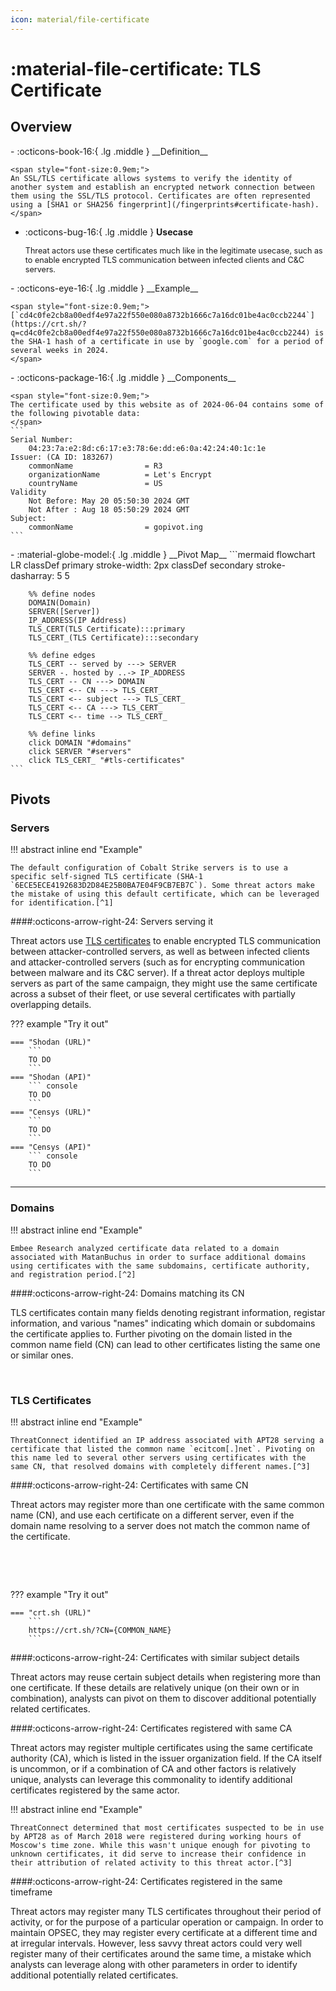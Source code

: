 ```yaml
---
icon: material/file-certificate
---
```


# :material-file-certificate: TLS Certificate

## Overview

<div class="grid cards" markdown>
-   :octicons-book-16:{ .lg .middle } __Definition__

	<span style="font-size:0.9em;">
	An SSL/TLS certificate allows systems to verify the identity of another system and establish an encrypted network connection between them using the SSL/TLS protocol. Certificates are often represented using a [SHA1 or SHA256 fingerprint](/fingerprints#certificate-hash).
	</span>

-   :octicons-bug-16:{ .lg .middle } __Usecase__

	<span style="font-size:0.9em;">
    Threat actors use these certificates much like in the legitimate usecase, such as to enable encrypted TLS communication between infected clients and C&C servers.
	</span>
</div>

<div class="grid cards" markdown>
-   :octicons-eye-16:{ .lg .middle } __Example__

	<span style="font-size:0.9em;">
    [`cd4c0fe2cb8a00edf4e97a22f550e080a8732b1666c7a16dc01be4ac0ccb2244`](https://crt.sh/?q=cd4c0fe2cb8a00edf4e97a22f550e080a8732b1666c7a16dc01be4ac0ccb2244) is the SHA-1 hash of a certificate in use by `google.com` for a period of several weeks in 2024.
	</span>
</div>

<div class="grid cards" markdown>
-   :octicons-package-16:{ .lg .middle } __Components__
	
	<span style="font-size:0.9em;">
	The certificate used by this website as of 2024-06-04 contains some of the following pivotable data:
	</span>
    ```
	Serial Number:
		04:23:7a:e2:8d:c6:17:e3:78:6e:dd:e6:0a:42:24:40:1c:1e
	Issuer: (CA ID: 183267)
		commonName                = R3
		organizationName          = Let's Encrypt
		countryName               = US
	Validity
		Not Before: May 20 05:50:30 2024 GMT
		Not After : Aug 18 05:50:29 2024 GMT
	Subject:
		commonName                = gopivot.ing
	```
</div>

<div class="grid cards" markdown>
-   :material-globe-model:{ .lg .middle } __Pivot Map__
	```mermaid
	flowchart LR
		classDef primary stroke-width: 2px
		classDef secondary stroke-dasharray: 5 5
		
		%% define nodes
		DOMAIN(Domain)
		SERVER([Server])
		IP_ADDRESS(IP Address)
		TLS_CERT(TLS Certificate):::primary
		TLS_CERT_(TLS Certificate):::secondary
		
		%% define edges
		TLS_CERT -- served by ---> SERVER
		SERVER -. hosted by ..-> IP_ADDRESS
		TLS_CERT -- CN ---> DOMAIN
		TLS_CERT <-- CN ---> TLS_CERT_
		TLS_CERT <-- subject ---> TLS_CERT_
		TLS_CERT <-- CA ---> TLS_CERT_
		TLS_CERT <-- time --> TLS_CERT_
		
		%% define links
		click DOMAIN "#domains"
		click SERVER "#servers"
		click TLS_CERT_ "#tls-certificates"
	```
</div>

## Pivots

### Servers

!!! abstract inline end "Example"

	The default configuration of Cobalt Strike servers is to use a specific self-signed TLS certificate (SHA-1 `6ECE5ECE4192683D2D84E25B0BA7E04F9CB7EB7C`). Some threat actors make the mistake of using this default certificate, which can be leveraged for identification.[^1]

####:octicons-arrow-right-24: Servers serving it

Threat actors use [TLS certificates](/artifacts/tls-certificate) to enable encrypted TLS communication between attacker-controlled servers, as well as between infected clients and attacker-controlled servers (such as for encrypting communication between malware and its C&C server). If a threat actor deploys multiple servers as part of the same campaign, they might use the same certificate across a subset of their fleet, or use several certificates with partially overlapping details.

??? example "Try it out"

	=== "Shodan (URL)"
		```
		TO DO
		```
	=== "Shodan (API)"
		``` console
		TO DO
		```
	=== "Censys (URL)"
		```
		TO DO
		```
	=== "Censys (API)"
		``` console
		TO DO
		```
---

### Domains

!!! abstract inline end "Example"

	Embee Research analyzed certificate data related to a domain associated with MatanBuchus in order to surface additional domains using certificates with the same subdomains, certificate authority, and registration period.[^2]

####:octicons-arrow-right-24: Domains matching its CN

TLS certificates contain many fields denoting registrant information, registar information, and various "names" indicating which domain or subdomains the certificate applies to. Further pivoting on the domain listed in the common name field (CN) can lead to other certificates listing the same one or similar ones.

&nbsp;

### TLS Certificates

!!! abstract inline end "Example"

	ThreatConnect identified an IP address associated with APT28 serving a certificate that listed the common name `ecitcom[.]net`. Pivoting on this name led to several other servers using certificates with the same CN, that resolved domains with completely different names.[^3]

####:octicons-arrow-right-24: Certificates with same CN

Threat actors may register more than one certificate with the same common name (CN), and use each certificate on a different server, even if the domain name resolving to a server does not match the common name of the certificate.

&nbsp;

&nbsp;

??? example "Try it out"

	=== "crt.sh (URL)"
		```
		https://crt.sh/?CN={COMMON_NAME}
		```

####:octicons-arrow-right-24: Certificates with similar subject details

Threat actors may reuse certain subject details when registering more than one certificate. If these details are relatively unique (on their own or in combination), analysts can pivot on them to discover additional potentially related certificates.

####:octicons-arrow-right-24: Certificates registered with same CA

Threat actors may register multiple certificates using the same certificate authority (CA), which is listed in the issuer organization field. If the CA itself is uncommon, or if a combination of CA and other factors is relatively unique, analysts can leverage this commonality to identify additional certificates registered by the same actor.

!!! abstract inline end "Example"

	ThreatConnect determined that most certificates suspected to be in use by APT28 as of March 2018 were registered during working hours of Moscow's time zone. While this wasn't unique enough for pivoting to unknown certificates, it did serve to increase their confidence in their attribution of related activity to this threat actor.[^3]

####:octicons-arrow-right-24: Certificates registered in the same timeframe

Threat actors may register many TLS certificates throughout their period of activity, or for the purpose of a particular operation or campaign. In order to maintain OPSEC, they may register every certificate at a different time and at irregular intervals. However, less savvy threat actors could very well register many of their certificates around the same time, a mistake which analysts can leverage along with other parameters in order to identify additional potentially related certificates.

&nbsp;

[^1]: [Hunting Cobalt Strike Servers](https://bank-security.medium.com/hunting-cobalt-strike-servers-385c5bedda7b)
[^2]: [Identifying MatanBuchus Domains Through Hardcoded Certificate Values](https://www.embeeresearch.io/tls-certificates-for-threat-intel-dns/)
[^3]: [A Song of Intel and Fancy](https://threatconnect.com/blog/using-fancy-bear-ssl-certificate-information-to-identify-their-infrastructure/)